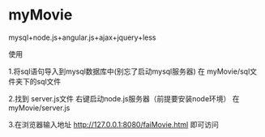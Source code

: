 # myMovie
mysql+node.js+angular.js+ajax+jquery+less


使用

1.将sql语句导入到mysql数据库中(别忘了启动mysql服务器)
在 myMovie/sql文件夹下的sql文件


2.找到 server.js文件 右键启动node.js服务器（前提要安装node环境）
在 myMovie/server.js


3.在浏览器输入地址
http://127.0.0.1:8080/faiMovie.html
即可访问
